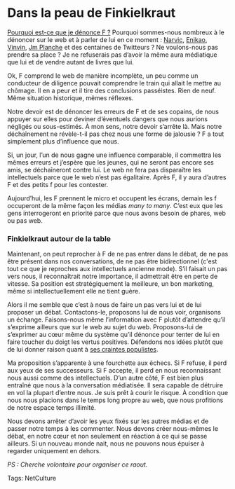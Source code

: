 # Dans la peau de Finkielkraut

[Pourquoi est-ce que je dénonce F ?](http://blog.tcrouzet.com/2009/10/13/finkielkraut-le-net-lieu-de-la-liquefaction) Pourquoi sommes-nous nombreux à le dénoncer sur le web et à parler de lui en ce moment : [Narvic](http://narvic.fr/2009/10/alain-finkielkraut-quande-les-lyncheurs-vont-dessouler/), [Enikao](http://enikao.wordpress.com/2009/10/19/internet-et-la-fin-des-intellectuels-en-perruque/), [Vinvin](http://www.vinvin.org/2009/10/au-coeur-du-lobby-de-linternet-je-me-sens-faire-partie-de-la-plus-grande-saloperie-que-les-hommes-ai.html), [Jm Planche](http://www.superdupont.fr/Super_Dupont/RadioLDP/Entr%C3%A9es/2009/10/14_Entr%C3%A9e_1.html) et des centaines de Twitteurs ? Ne voulons-nous pas prendre sa place ? Je ne refuserais pas d’avoir la même aura médiatique que lui et de vendre autant de livres que lui.<span id="more-11314"></span>

Ok, F comprend le web de manière incomplète, un peu comme un conducteur de diligence pouvait comprendre le train qui allait le mettre au chômage. Il en a peur et il tire des conclusions passéistes. Rien de neuf. Même situation historique, mêmes réflexes.

Notre devoir est de dénoncer les erreurs de F et de ses copains, de nous appuyer sur elles pour deviner d’éventuels dangers que nous aurions négligés ou sous-estimés. À mon sens, notre devoir s’arrête là. Mais notre déchaînement ne révèle-t-il pas chez nous une forme de jalousie ? F a tout simplement plus d’influence que nous.

Si, un jour, l’un de nous gagne une influence comparable, il commettra les mêmes erreurs et j’espère que les jeunes, qui ne seront pas encore ses amis, se déchaîneront contre lui. Le web ne fera pas disparaître les intellectuels parce que le web n’est pas égalitaire. Après F, il y aura d’autres F et des petits f pour les contester.

Aujourd’hui, les F prennent le micro et occupent les écrans, demain les f occuperont de la même façon les médias *many to many*. C’est eux que les gens interrogeront en priorité parce que nous avons besoin de phares, web ou pas web.

### Finkielkraut autour de la table

Maintenant, on peut reprocher à F de ne pas entrer dans le débat, de ne pas être présent dans nos conversations, de ne pas être bidirectionnel (c'est tout ce que je reproches aux intellectuels ancienne mode). S’il faisait un pas vers nous, il reconnaîtrait notre importance, il admettrait être en perte de vitesse. Sa position est stratégiquement la meilleure, un bon marketing, même si intellectuellement elle ne tient guère.

Alors il me semble que c’est à nous de faire un pas vers lui et de lui proposer un débat. Contactons-le, proposons lui de nous voir, organisons un échange. Faisons-nous même l’information avec F plutôt d’attendre qu’il s’exprime ailleurs que sur le web au sujet du web. Proposons-lui de s’exprimer au cœur même du système qu’il dénonce pour tenter de lui en faire toucher du doigt les vertus positives. Défendons nos idées plutôt que de lui donner raison quant à [ses craintes populistes](http://blog.tcrouzet.com/2009/10/09/si-finkielkraut-avait-raison/).

Ma proposition s’apparente à une fourchette aux échecs. Si F refuse, il perd aux yeux de ses successeurs. Si F accepte, il perd en nous reconnaissant nous aussi comme des intellectuels. D’un autre côté, F est bien plus entraîné que nous à la conversation médiatisée. Il sera capable de détruire en vol la plupart d’entre nous. Je suis prêt à courir le risque. À condition que nous nous placions dans le temps long propre au web, que nous profitions de notre espace temps illimité.

Nous devons arrêter d’avoir les yeux fixés sur les autres médias et de passer notre temps à les commenter. Nous devons créer nous-mêmes le débat, en notre cœur et non seulement en réaction à ce qui se passe ailleurs. Si un nouveau monde nait, nous ne pouvons nous épuiser à regarder uniquement en dehors.

*PS : Cherche volontaire pour organiser ce raout.*

Tags: NetCulture
